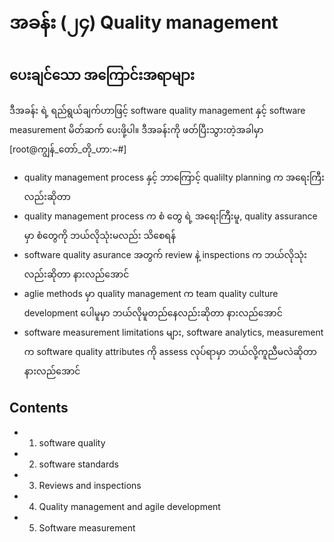 # အခန်း (၂၄) Quality management
## ပေးချင်သော အကြောင်းအရာများ
ဒီအခန်း ရဲ့ ရည်ရွယ်ချက်ဟာဖြင့် software quality management နှင့် software measurement မိတ်ဆက် ပေးဖို့ပါ။
ဒီအခန်းကို ဖတ်ပြီးသွားတဲ့အခါမှာ [root@ကျွန်_တော်_တို_ဟာ:~#]
- quality management process နှင့် ဘာကြောင့် qualilty planning က အရေးကြီးလည်းဆိုတာ 
- quality management process က စံ တွေ ရဲ့ အရေးကြီးမူ, quality assurance မှာ စံတွေကို ဘယ်လိုသုံးမလည်း သိစေရန်
- software quality asurance အတွက် review နဲ့ inspections က ဘယ်လိုသုံးလည်းဆိုတာ နားလည်အောင်
- aglie methods မှာ quality management က team quality culture development ပေါမူမှာ ဘယ်လိုမူတည်နေလည်းဆိုတာ နားလည်အောင် 
- software measurement limitations များ, software analytics, measurement က software quality attributes ကို assess လုပ်ရာမှာ ဘယ်လို့ကူညီမလဲဆိုတာ နားလည်အောင်
## Contents
- 1. software quality
- 2. software standards
- 3. Reviews and inspections
- 4. Quality management and agile development
- 5. Software measurement
